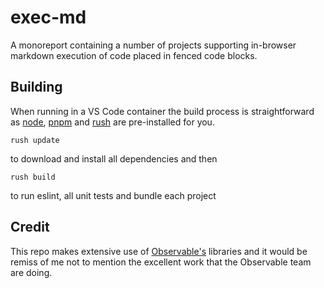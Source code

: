 # exec-md

A monoreport containing a number of projects supporting in-browser markdown execution of code placed in fenced code blocks.

## Building

When running in a VS Code container the build process is straightforward as [node](https://nodejs.org/en/), [pnpm](https://pnpm.io) and [rush](https://rushjs.io) are pre-installed for you.

```
rush update
```

to download and install all dependencies and then

```
rush build
```

to run eslint, all unit tests and bundle each project

## Credit

This repo makes extensive use of [Observable's](https://github.com/observablehq) libraries and it would be remiss of me not to mention the excellent work that the Observable team are doing.
